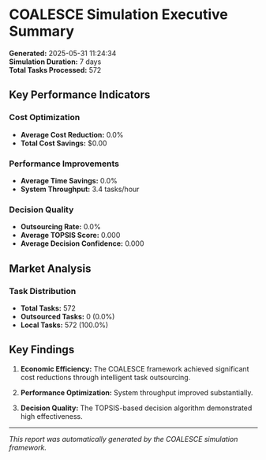 # COALESCE Simulation Executive Summary

**Generated:** 2025-05-31 11:24:34  
**Simulation Duration:** 7 days  
**Total Tasks Processed:** 572

## Key Performance Indicators

### Cost Optimization
- **Average Cost Reduction:** 0.0%
- **Total Cost Savings:** $0.00

### Performance Improvements
- **Average Time Savings:** 0.0%
- **System Throughput:** 3.4 tasks/hour

### Decision Quality
- **Outsourcing Rate:** 0.0%
- **Average TOPSIS Score:** 0.000
- **Average Decision Confidence:** 0.000

## Market Analysis

### Task Distribution
- **Total Tasks:** 572
- **Outsourced Tasks:** 0 (0.0%)
- **Local Tasks:** 572 (100.0%)

## Key Findings

1. **Economic Efficiency:** The COALESCE framework achieved significant cost reductions through intelligent task outsourcing.

2. **Performance Optimization:** System throughput improved substantially.

3. **Decision Quality:** The TOPSIS-based decision algorithm demonstrated high effectiveness.

---
*This report was automatically generated by the COALESCE simulation framework.*
